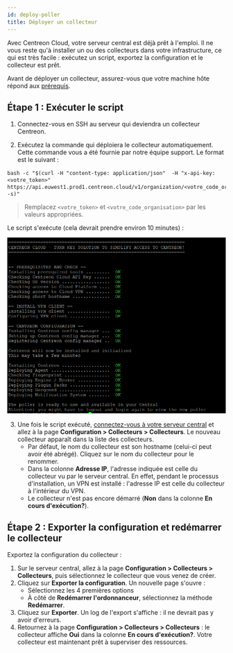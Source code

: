 ```yaml
---
id: deploy-poller
title: Déployer un collecteur
---
```


Avec Centreon Cloud, votre serveur central est déjà prêt à l'emploi. Il ne vous reste qu'à installer un ou des collecteurs dans votre infrastructure, ce qui est très facile : exécutez un script, exportez la configuration et le collecteur est prêt.

Avant de déployer un collecteur, assurez-vous que votre machine hôte répond aux [prérequis](prerequisites).

## Étape 1 : Exécuter le script

1. Connectez-vous en SSH au serveur qui deviendra un collecteur Centreon.

2. Exécutez la commande qui déploiera le collecteur automatiquement. Cette commande vous a été fournie par notre équipe support. Le format est le suivant :

  ```shell
  bash -c "$(curl -H "content-type: application/json"  -H "x-api-key: <votre_token>"  https://api.euwest1.prod1.centreon.cloud/v1/organization/<votre_code_organisation>/site/centreon/poller -s)"
  ```
  
  > Remplacez `<votre_token>` et `<votre_code_organisation>` par les valeurs appropriées.

  Le script s'exécute (cela devrait prendre environ 10 minutes) :

  ![image](../assets/installation/script2.png)

3. Une fois le script exécuté, [connectez-vous à votre serveur central](../getting-started/interface#accéder-à-linterface-du-serveur-central) et allez à la page **Configuration > Collecteurs > Collecteurs**. Le nouveau collecteur apparaît dans la liste des collecteurs.
   * Par défaut, le nom du collecteur est son hostname (celui-ci peut avoir été abrégé). Cliquez sur le nom du collecteur pour le renommer.
   * Dans la colonne **Adresse IP**, l'adresse indiquée est celle du collecteur vu par le serveur central. En effet, pendant le processus d'installation, un VPN est installé : l'adresse IP est celle du collecteur à l'intérieur du VPN.
   * Le collecteur n'est pas encore démarré (**Non** dans la colonne **En cours d'exécution?**).

## Étape 2 : Exporter la configuration et redémarrer le collecteur

Exportez la configuration du collecteur :

1. Sur le serveur central, allez à la page **Configuration > Collecteurs > Collecteurs**, puis sélectionnez le collecteur que vous venez de créer.
2. Cliquez sur **Exporter la configuration**. Un nouvelle page s'ouvre :
   * Sélectionnez les 4 premières options
   * À côté de **Redémarrer l'ordonnanceur**, sélectionnez la méthode **Redémarrer**.
3. Cliquez sur **Exporter**. Un log de l'export s'affiche : il ne devrait pas y avoir d'erreurs.
4. Retournez à la page **Configuration > Collecteurs > Collecteurs** : le collecteur affiche **Oui** dans la colonne **En cours d'exécution?**. Votre collecteur est maintenant prêt à superviser des ressources.
